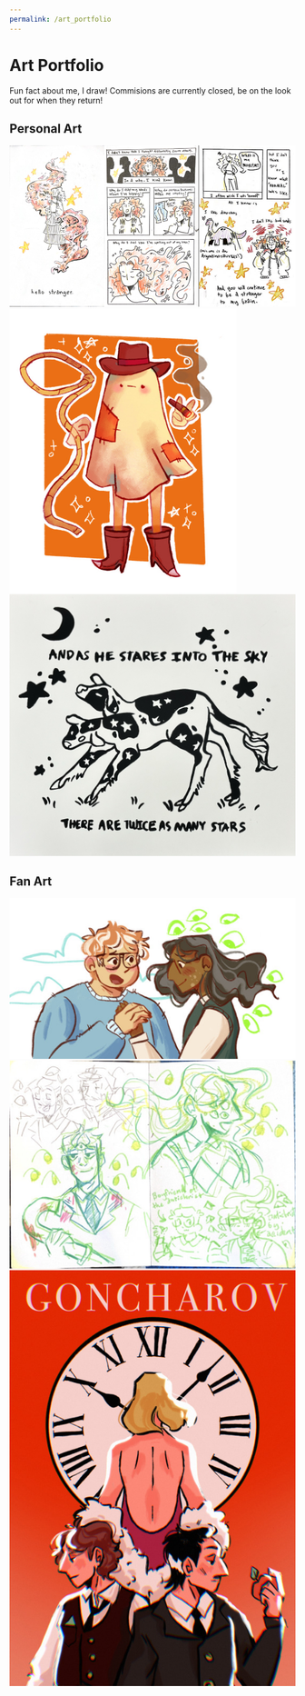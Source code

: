 ```yaml
---
permalink: /art_portfolio
---
```


# Art Portfolio
Fun fact about me, I draw! Commisions are currently closed, be on the look out for when they return!

## Personal Art
![Alt text](image-1.png)
<img src= image-3.png 
     width="400" 
     height="500" />
![Alt text](<IMG_0824 (1).jpeg>)
## Fan Art 
![Alt text](image-4.png)
![Alt text](image-5.png)
![Alt text](image-6.png)